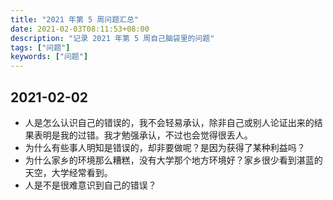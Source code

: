 ```yaml
---
title: "2021 年第 5 周问题汇总"
date: 2021-02-03T08:11:53+08:00
description: "记录 2021 年第 5 周自己脑袋里的问题"
tags: ["问题"]
keywords: ["问题"]
---
```


## 2021-02-02

- 人是怎么认识自己的错误的，我不会轻易承认，除非自己或别人论证出来的结果表明是我的过错。我才勉强承认，不过也会觉得很丢人。
- 为什么有些事人明知是错误的，却非要做呢？是因为获得了某种利益吗？
- 为什么家乡的环境那么糟糕，没有大学那个地方环境好？家乡很少看到湛蓝的天空，大学经常看到。
- 人是不是很难意识到自己的错误？
